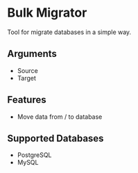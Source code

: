 # Bulk Migrator

Tool for migrate databases in a simple way.

## Arguments
- Source
- Target

## Features

- Move data from / to database

## Supported Databases

- PostgreSQL
- MySQL
